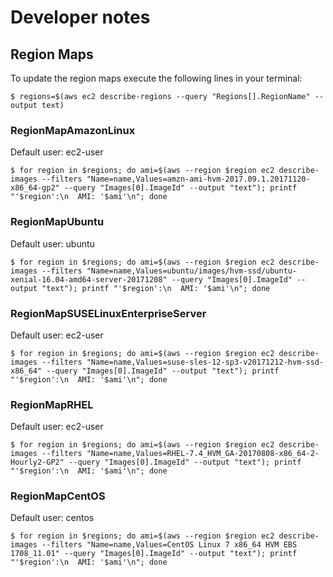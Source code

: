 # Developer notes

## Region Maps

To update the region maps execute the following lines in your terminal:

```
$ regions=$(aws ec2 describe-regions --query "Regions[].RegionName" --output text)
```

### RegionMapAmazonLinux

Default user: ec2-user

```
$ for region in $regions; do ami=$(aws --region $region ec2 describe-images --filters "Name=name,Values=amzn-ami-hvm-2017.09.1.20171120-x86_64-gp2" --query "Images[0].ImageId" --output "text"); printf "'$region':\n  AMI: '$ami'\n"; done
```

### RegionMapUbuntu

Default user: ubuntu

```
$ for region in $regions; do ami=$(aws --region $region ec2 describe-images --filters "Name=name,Values=ubuntu/images/hvm-ssd/ubuntu-xenial-16.04-amd64-server-20171208" --query "Images[0].ImageId" --output "text"); printf "'$region':\n  AMI: '$ami'\n"; done
```

### RegionMapSUSELinuxEnterpriseServer

Default user: ec2-user

```
$ for region in $regions; do ami=$(aws --region $region ec2 describe-images --filters "Name=name,Values=suse-sles-12-sp3-v20171212-hvm-ssd-x86_64" --query "Images[0].ImageId" --output "text"); printf "'$region':\n  AMI: '$ami'\n"; done
```

### RegionMapRHEL

Default user: ec2-user

```
$ for region in $regions; do ami=$(aws --region $region ec2 describe-images --filters "Name=name,Values=RHEL-7.4_HVM_GA-20170808-x86_64-2-Hourly2-GP2" --query "Images[0].ImageId" --output "text"); printf "'$region':\n  AMI: '$ami'\n"; done
```

### RegionMapCentOS

Default user: centos

```
$ for region in $regions; do ami=$(aws --region $region ec2 describe-images --filters "Name=name,Values=CentOS Linux 7 x86_64 HVM EBS 1708_11.01" --query "Images[0].ImageId" --output "text"); printf "'$region':\n  AMI: '$ami'\n"; done
```
